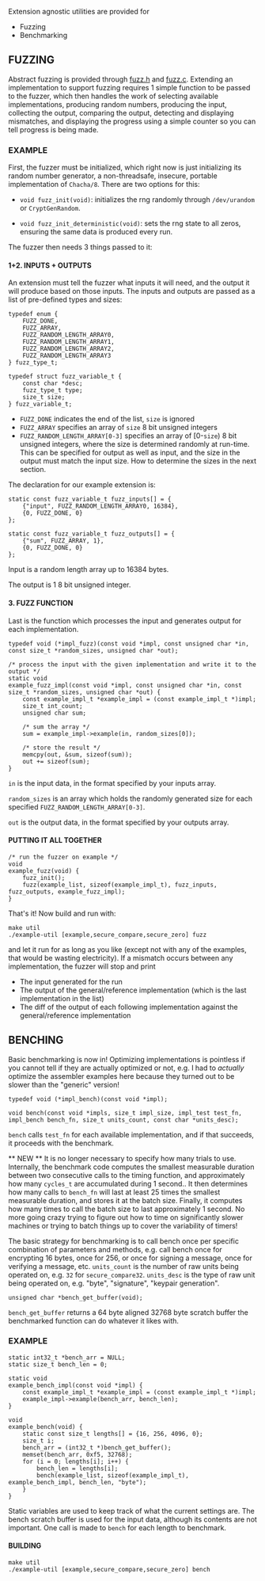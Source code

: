 Extension agnostic utilities are provided for

* Fuzzing
* Benchmarking

## FUZZING ##

Abstract fuzzing is provided through [fuzz.h](framework/include/fuzz.h) and [fuzz.c](framework/fuzz.c). Extending an implementation to support fuzzing requires 1 simple function to be passed to the fuzzer, which then handles the work of selecting available implementations, producing random numbers, producing the input, collecting the output, comparing the output, detecting and displaying mismatches, and displaying the progress using a simple counter so you can tell progress is being made.

### EXAMPLE ###

First, the fuzzer must be initialized, which right now is just initializing its random number generator, a non-threadsafe, insecure, portable implementation of `Chacha/8`. There are two options for this:

* `void fuzz_init(void)`: initializes the rng randomly through `/dev/urandom` or `CryptGenRandom`.

* `void fuzz_init_deterministic(void)`: sets the rng state to all zeros, ensuring the same data is produced every run.

The fuzzer then needs 3 things passed to it:

#### 1+2. INPUTS + OUTPUTS ####

An extension must tell the fuzzer what inputs it will need, and the output it will produce based on those inputs. The inputs and outputs are passed as a list of pre-defined types and sizes:

    typedef enum {
        FUZZ_DONE,
        FUZZ_ARRAY,
        FUZZ_RANDOM_LENGTH_ARRAY0,
        FUZZ_RANDOM_LENGTH_ARRAY1,
        FUZZ_RANDOM_LENGTH_ARRAY2,
        FUZZ_RANDOM_LENGTH_ARRAY3
    } fuzz_type_t;
    
    typedef struct fuzz_variable_t {
        const char *desc;
        fuzz_type_t type;
        size_t size;
    } fuzz_variable_t;

* `FUZZ_DONE` indicates the end of the list, `size` is ignored
* `FUZZ_ARRAY` specifies an array of `size` 8 bit unsigned integers
* `FUZZ_RANDOM_LENGTH_ARRAY[0-3]` specifies an array of [0-`size`) 8 bit unsigned integers, where the size is determined randomly at run-time. This can be specified for output as well as input, and the size in the output must match the input size. How to determine the sizes in the next section.

The declaration for our example extension is:

    static const fuzz_variable_t fuzz_inputs[] = {
        {"input", FUZZ_RANDOM_LENGTH_ARRAY0, 16384},
        {0, FUZZ_DONE, 0}
    };
    
    static const fuzz_variable_t fuzz_outputs[] = {
        {"sum", FUZZ_ARRAY, 1},
        {0, FUZZ_DONE, 0}
    };

Input is a random length array up to 16384 bytes.

The output is 1 8 bit unsigned integer.

#### 3. FUZZ FUNCTION ####

Last is the function which processes the input and generates output for each implementation. 

`typedef void (*impl_fuzz)(const void *impl, const unsigned char *in, const size_t *random_sizes, unsigned char *out);`

    /* process the input with the given implementation and write it to the output */
    static void
    example_fuzz_impl(const void *impl, const unsigned char *in, const size_t *random_sizes, unsigned char *out) {
        const example_impl_t *example_impl = (const example_impl_t *)impl;
        size_t int_count;
        unsigned char sum;
        
        /* sum the array */
        sum = example_impl->example(in, random_sizes[0]);
        
        /* store the result */
        memcpy(out, &sum, sizeof(sum));
        out += sizeof(sum);
    }

`in` is the input data, in the format specified by your inputs array.

`random_sizes` is an array which holds the randomly generated size for each specified `FUZZ_RANDOM_LENGTH_ARRAY[0-3]`.

`out` is the output data, in the format specified by your outputs array.

#### PUTTING IT ALL TOGETHER ####

    /* run the fuzzer on example */
    void
    example_fuzz(void) {
        fuzz_init();
        fuzz(example_list, sizeof(example_impl_t), fuzz_inputs, fuzz_outputs, example_fuzz_impl);
    }

That's it! Now build and run with:

    make util
    ./example-util [example,secure_compare,secure_zero] fuzz

and let it run for as long as you like (except not with any of the examples, that would be wasting electricity). If a mismatch occurs between any implementation, the fuzzer will stop and print

* The input generated for the run
* The output of the general/reference implementation (which is the last implementation in the list)
* The diff of the output of each following implementation against the general/reference implementation

## BENCHING ##

Basic benchmarking is now in! Optimizing implementations is pointless if you cannot tell if they are actually optimized or not, e.g. I had to _actually_ optimize the assembler examples here because they turned out to be slower than the "generic" version!

    typedef void (*impl_bench)(const void *impl);

    void bench(const void *impls, size_t impl_size, impl_test test_fn, impl_bench bench_fn, size_t units_count, const char *units_desc);

`bench` calls `test_fn` for each available implementation, and if that succeeds, it proceeds with the benchmark.

** NEW ** It is no longer necessary to specify how many trials to use. Internally, the benchmark code computes the smallest measurable duration between two consecutive calls to the timing function, and approximately how many `cycles_t` are accumulated during 1 second.. It then determines how many calls to `bench_fn` will last at least 25 times the smallest measurable duration, and stores it at the batch size. Finally, it computes how many times to call the batch size to last approximately 1 second. No more going crazy trying to figure out how to time on significantly slower machines or trying to batch things up to cover the variability of timers!

The basic strategy for benchmarking is to call bench once per specific combination of parameters and methods, e.g. call bench once for encrypting 16 bytes, once for 256, or once for signing a message, once for verifying a message, etc. `units_count` is the number of raw units being operated on, e.g. `32` for `secure_compare32`. `units_desc` is the type of raw unit being operated on, e.g. "byte", "signature", "keypair generation".

    unsigned char *bench_get_buffer(void);

`bench_get_buffer` returns a 64 byte aligned 32768 byte scratch buffer the benchmarked function can do whatever it likes with. 

### EXAMPLE ###

    static int32_t *bench_arr = NULL;
    static size_t bench_len = 0;

    static void
    example_bench_impl(const void *impl) {
        const example_impl_t *example_impl = (const example_impl_t *)impl;
        example_impl->example(bench_arr, bench_len);
    }

    void
    example_bench(void) {
        static const size_t lengths[] = {16, 256, 4096, 0};
        size_t i;
        bench_arr = (int32_t *)bench_get_buffer();
        memset(bench_arr, 0xf5, 32768);
        for (i = 0; lengths[i]; i++) {
            bench_len = lengths[i];
            bench(example_list, sizeof(example_impl_t), example_bench_impl, bench_len, "byte");
        }
    }

Static variables are used to keep track of what the current settings are. The bench scratch buffer is used for the input data, although its contents are not important. One call is made to `bench` for each length to benchmark.

#### BUILDING ####

    make util
    ./example-util [example,secure_compare,secure_zero] bench
